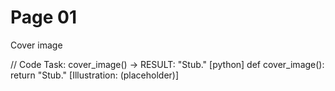 # Page 01

Cover image

// Code Task: cover_image() → RESULT: "Stub."
[python]
def cover_image():
    return "Stub."
[Illustration: (placeholder)]
